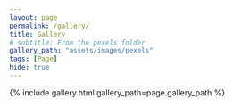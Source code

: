 ```yaml
---
layout: page
permalink: /gallery/
title: Gallery
# subtitle: From the pexels folder
gallery_path: "assets/images/pexels"
tags: [Page]
hide: true
---
```


{% include gallery.html gallery_path=page.gallery_path %}
